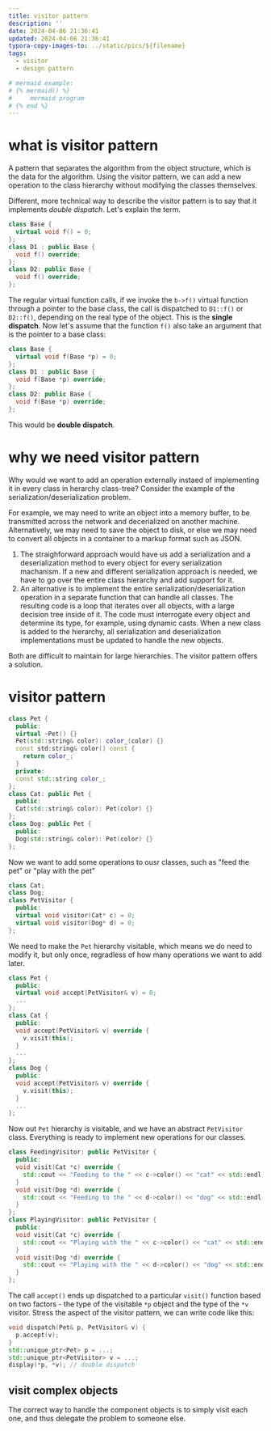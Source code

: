 ```yaml
---
title: visitor pattern
description: ''
date: 2024-04-06 21:36:41
updated: 2024-04-06 21:36:41
typora-copy-images-to: ../static/pics/${filename}
tags: 
  - visitor
  - design pattern

# mermaid example: 
# {% mermaid() %}
#     mermaid program
# {% end %}
---
```


# what is visitor pattern
A pattern that separates the algorithm from the object structure, which is the data for the algorithm. Using the visitor pattern, we can add a new operation to the class hierarchy without modifying the classes themselves.

Different, more technical way to describe the visitor pattern is to say that it implements *double dispatch*. Let's explain the term.

```cpp
class Base {
  virtual void f() = 0;
};
class D1 : public Base {
  void f() override;
};
class D2: public Base {
  void f() override;
};
```
The regular virtual function calls, if we invoke the `b->f()`  virtual function through a pointer to the base class, the call is dispatched to `D1::f()` or `D2::f()`, depending on the real type of the object. This is the **single dispatch**. Now let's assume that the function `f()` also take an argument that is the pointer to a base class:
```cpp
class Base {
  virtual void f(Base *p) = 0;
};
class D1 : public Base {
  void f(Base *p) override;
};
class D2: public Base {
  void f(Base *p) override;
};
```
This would be **double dispatch**.

# why we need visitor pattern
Why would we want to add an operation externally instaed of implementing it in every class in herarchy class-tree? Consider the example of the serialization/deserialization problem.

For example, we may need to write an object into a memory buffer, to be transmitted across the network and decerialized on another machine. Alternatively, we may need to save the object to disk, or else we may need to convert all objects in a container to a markup format such as JSON.

1. The straighforward approach would have us add a serialization and a deserialization method to every object for every serialization machanism. If a new and different serialization approach is needed, we have to go over the entire class hierarchy and add support for it.
2. An alternative is to implement the entire serialization/deserialization operation in a separate function that can handle all classes. The resulting code is a loop that iterates over all objects, with a large decision tree inside of it. The code must interrogate every object and determine its type, for example, using dynamic casts. When a new class is added to the hierarchy, all serialization and deserialization implementations must be updated to handle the new objects.

Both are difficult to maintain for large hierarchies. The visitor pattern offers a solution.

# visitor pattern
```cpp
class Pet {
  public:
  virtual ~Pet() {}
  Pet(std::string& color): color_(color) {}
  const std:string& color() const {
    return color_;
  }
  private: 
  const std::string color_;
};
class Cat: public Pet {
  public:
  Cat(std::string& color): Pet(color) {}
};
class Dog: public Pet {
  public:
  Dog(std::string& color): Pet(color) {}
};
```
Now we want to add some operations to ousr classes, such as "feed the pet" or "play with the pet"

```cpp
class Cat;
class Dog;
class PetVisitor {
  public:
  virtual void visitor(Cat* c) = 0;
  virtual void visitor(Dog* d) = 0;
};
```
We need to make the `Pet` hierarchy visitable, which means we do need to modify it, but only once, regradless of how many operations we want to add later.
```cpp
class Pet {
  public:
  virtual void accept(PetVisitor& v) = 0;
  ...
};
class Cat {
  public:
  void accept(PetVisitor& v) override {
    v.visit(this);
  }
  ...
};
class Dog {
  public:
  void accept(PetVisitor& v) override {
    v.visit(this);
  }
  ...
};
```
Now out `Pet` hierarchy is visitable, and we have an abstract `PetVisitor` class. Everything is ready to implement new operations for our classes.
```cpp
class FeedingVisitor: public PetVisitor {
  public: 
  void visit(Cat *c) override {
    std::cout << "Feeding to the " << c->color() << "cat" << std::endl;
  }
  void visit(Dog *d) override {
    std::cout << "Feeding to the " << d->color() << "dog" << std::endl;
  }
};
class PlayingVisitor: public PetVisitor {
  public: 
  void visit(Cat *c) override {
    std::cout << "Playing with the " << c->color() << "cat" << std::endl;
  }
  void visit(Dog *d) override {
    std::cout << "Playing with the " << d->color() << "dog" << std::endl;
  }
};
```

The call `accept()` ends up dispatched to a particular `visit()` function based on two factors - the type of the visitable `*p` object and the type of the `*v` visitor. Stress the aspect of the visitor pattern, we can write code like this:

```cpp
void dispatch(Pet& p, PetVisitor& v) {
  p.accept(v);
}
std::unique_ptr<Pet> p = ...;
std::unique_ptr<PetVisitor> v = ...;
display(*p, *v); // double dispatch
```

## visit complex objects
The correct way to handle the component objects is to simply visit each one, and thus delegate the problem to someone else.
